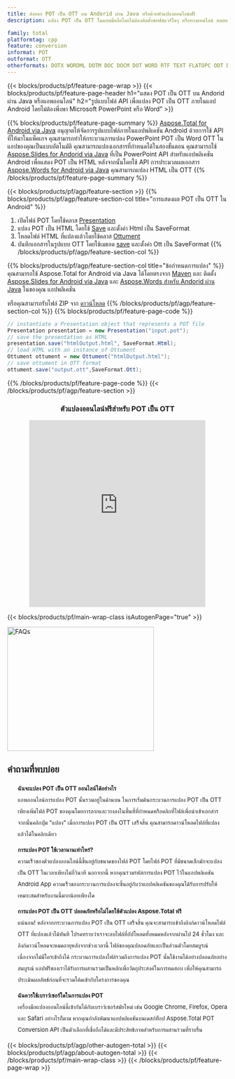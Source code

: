 ```yaml
---
title: ส่งออก POT เป็น OTT บน Andorid ผ่าน Java หรือด้วยตัวแปลงออนไลน์ฟรี
description: แปลง POT เป็น OTT ในแอพมือถือโดยไม่ต้องติดตั้งซอฟต์แวร์ใดๆ หรือทางออนไลน์ ทดสอบตัวแปลง CSV เป็น DOC ออนไลน์ฟรีอย่างรวดเร็วก่อนที่จะรวมโค้ด

family: total
platformtag: cpp
feature: conversion
informat: POT
outformat: OTT
otherformats: DOTX WORDML DOTM DOC DOCM DOT WORD RTF TEXT FLATOPC ODT DOCX
---
```

{{< blocks/products/pf/feature-page-wrap >}}
{{< blocks/products/pf/feature-page-header h1="แสดง POT เป็น OTT บน Andorid ผ่าน Java หรือแอพออนไลน์" h2="รูปแบบไฟล์ API เพื่อแปลง POT เป็น OTT ภายในแอป Android โดยไม่ต้องพึ่งพา Microsoft PowerPoint หรือ Word" >}}

{{% blocks/products/pf/feature-page-summary %}}
[Aspose.Total for Android via Java](https://products.aspose.com/total/android-java/) อนุญาตให้จัดการรูปแบบไฟล์ภายในแอปพลิเคชัน Android ด้วยการใช้ API ที่ให้มาในแพ็คเกจ คุณสามารถทำให้กระบวนการแปลง PowerPoint POT เป็น Word OTT ในแอปของคุณเป็นแบบอัตโนมัติ
คุณสามารถแปลงเอกสารที่กำหนดได้ในสองขั้นตอน คุณสามารถใช้ [Aspose.Slides for Andorid via Java](https://products.aspose.com/slides/android-java/) ที่เป็น PowerPoint API สำหรับแอปพลิเคชัน Android เพื่อแสดง POT เป็น HTML หลังจากนั้นโดยใช้ API การประมวลผลเอกสาร [Aspose.Words for Android via Java](https://products.aspose.com/words/android-java/) คุณสามารถแปลง HTML เป็น OTT 
{{% /blocks/products/pf/feature-page-summary  %}}

{{< blocks/products/pf/agp/feature-section >}}
{{% blocks/products/pf/agp/feature-section-col title="การแสดงผล POT เป็น OTT ใน Android" %}}
1. เปิดไฟล์ POT โดยใช้คลาส [Presentation](https://reference.aspose.com/slides/java/com.aspose.slides/Presentation)
2. แปลง POT เป็น HTML โดยใช้ [Save](https://reference.aspose.com/slides/java/com.aspose.slides/Presentation#save-java.lang.String-int-com.aspose.slidesISaveOptions-) และตั้งค่า Html เป็น SaveFormat
3. โหลดไฟล์ HTML ที่แปลงแล้วโดยใช้คลาส [Ottument](https://reference.aspose.com/words/java/com.aspose.words/Ottument)
4. บันทึกเอกสารในรูปแบบ OTT โดยใช้เมธอด [save](https://reference.aspose.com/words/java/com.aspose.words/Ottument#save(java.lang.String,int)) และตั้งค่า Ott เป็น SaveFormat
{{% /blocks/products/pf/agp/feature-section-col %}}

{{% blocks/products/pf/agp/feature-section-col title="ข้อกำหนดการแปลง" %}}
คุณสามารถใช้ Aspose.Total for Android via Java ได้โดยตรงจาก [Maven](https://releases.aspose.com/total/java/) และ ติดตั้ง [Aspose.Slides for Android via Java](https://otts.aspose.com/slides/androidjava/install-aspose-slides-for-android-via-java/) และ [Aspose.Words สำหรับ Andorid ผ่าน Java](https://otts.aspose.com/words/java/install-aspose-words-for-android-via-java/#install-asposewords-for-android-via-java-from-maven-repository) ในของคุณ แอปพลิเคชัน

หรือคุณสามารถรับไฟล์ ZIP จาก [ดาวน์โหลด](https://releases.aspose.comtotal/androidjava)
{{% /blocks/products/pf/agp/feature-section-col %}}
{{% blocks/products/pf/feature-page-code %}}
```cs
// instantiate a Presentation object that represents a POT file
Presentation presentation = new Presentation("input.pot");
// save the presentation as HTML
presentation.save("htmlOutput.html", SaveFormat.Html);
// load HTML with an instance of Ottument
Ottument ottument = new Ottument("htmlOutput.html");
// save ottument in OTT format
ottument.save("output.ott",SaveFormat.Ott);   
```

{{% /blocks/products/pf/feature-page-code %}}
{{< /blocks/products/pf/agp/feature-section >}}

<div class="container-fluid agp-content bg-white aboutfile box-1 vh100 section nopbtm">
<div class=container>
<div class=row>
<div class="demobox tc col-md-12 padding-0" align="center">

<h3>ตัวแปลงออนไลน์ฟรีสำหรับ POT เป็น OTT</h3>

<iframe style="border: none; height: 426px;" scrolling="no" src="https://total-conversion-app-65z5r2lp.qa.k8s.dynabic.com/?to=ott&from=pot" id="child-iframe" width="80%"></iframe>

</div></div>
</div></div>

{{< blocks/products/pf/main-wrap-class isAutogenPage="true" >}}
<style>.howtolist li{margin-right: 0!important;line-height: 26px;position: relative;margin-bottom: 10px;font-size: 13px;list-style-type: none;}</style>
<div class="col-md-12 tl bg-gray-dark howtolist section">
  <a class="anchor" name="faqpage"></a>
  <div class="container tl dflex" itemscope="" itemtype="https://schema.org/FAQPage">
      <div class="col-md-4 howtosectiongfx">
          <img class="social-panel-hide-on-mobile" src="https://www.groupdocs.cloud/templates/brand/images/groupdocs/conversion/groupdocs_conversion-brand.png" alt="FAQs" width="335" height="283">
      </div>
      <div class="howtosection col-md-8">
          <div>
              <h2>คำถามที่พบบ่อย</h2>
              <ul>
                  <li itemscope="" itemprop="mainEntity" itemtype="https://schema.org/Question">
                      <div>
                          <span itemprop="name"><b>ฉันจะแปลง POT เป็น OTT ออนไลน์ได้อย่างไร</b></span>
                      </div>
                      <div itemscope="" itemprop="acceptedAnswer" itemtype="https://schema.org/Answer">
                          <span itemprop="text">แอพออนไลน์การแปลง POT นั้นรวมอยู่ในด้านบน ในการเริ่มต้นกระบวนการแปลง POT เป็น OTT เพียงเพิ่มไฟล์ POT ของคุณโดยการลากและวางลงในพื้นที่ที่กำหนดหรือคลิกที่ไฟล์เพื่อนำเข้าเอกสาร จากนั้นคลิกปุ่ม "แปลง" เมื่อการแปลง POT เป็น OTT เสร็จสิ้น คุณสามารถดาวน์โหลดไฟล์ที่แปลงแล้วได้ในคลิกเดียว</span>
                      </div>
                  </li>
                  <li itemscope="" itemprop="mainEntity" itemtype="https://schema.org/Question">
                      <div>
                          <span itemprop="name"><b>การแปลง POT ใช้เวลานานเท่าไหร่?</b></span>
                      </div>
                      <div itemscope="" itemprop="acceptedAnswer" itemtype="https://schema.org/Answer">
                          <span itemprop="text">ความเร็วของตัวแปลงออนไลน์นี้ขึ้นอยู่กับขนาดของไฟล์ POT โดยไฟล์ POT ที่มีขนาดเล็กมักจะแปลงเป็น OTT ในเวลาเพียงไม่กี่วินาที นอกจากนี้ หากคุณรวมรหัสการแปลง POT ไว้ในแอปพลิเคชัน Android App ความเร็วของกระบวนการแปลงจะขึ้นอยู่กับว่าแอปพลิเคชันของคุณได้รับการปรับให้เหมาะสมสำหรับงานนี้มากน้อยเพียงใด</span>
                      </div>
                  </li>
                  <li itemscope="" itemprop="mainEntity" itemtype="https://schema.org/Question">
                      <div>
                          <span itemprop="name"><b>การแปลง POT เป็น OTT ปลอดภัยหรือไม่โดยใช้ตัวแปลง Aspose.Total ฟรี</b></span>
                      </div>
                      <div itemscope="" itemprop="acceptedAnswer" itemtype="https://schema.org/Answer">
                          <span itemprop="text">แน่นอน! หลังจากกระบวนการแปลง POT เป็น OTT เสร็จสิ้น คุณจะสามารถเข้าถึงลิงก์ดาวน์โหลดไฟล์ OTT ที่แปลงแล้วได้ทันที โปรดทราบว่าเราจะลบไฟล์ที่อัปโหลดทั้งหมดหลังจากผ่านไป 24 ชั่วโมง และลิงก์ดาวน์โหลดจะหมดอายุหลังจากช่วงเวลานี้ ไฟล์ของคุณปลอดภัยและเป็นส่วนตัวโดยสมบูรณ์ เนื่องจากไม่มีใครเข้าถึงได้ กระบวนการแปลงไฟล์รวมถึงการแปลง POT นั้นใช้งานได้อย่างปลอดภัยอย่างสมบูรณ์ แอปฟรีของเราได้รับการผสานรวมเป็นหลักเพื่อวัตถุประสงค์ในการทดสอบ เพื่อให้คุณสามารถประเมินผลลัพธ์ก่อนที่จะรวมโค้ดเข้ากับโครงการของคุณ</span>
                      </div>
                  </li>                 
                  <li itemscope="" itemprop="mainEntity" itemtype="https://schema.org/Question">
                      <div>
                          <span itemprop="name"><b>ฉันควรใช้เบราว์เซอร์ใดในการแปลง POT</b></span>
                      </div>
                      <div itemscope="" itemprop="acceptedAnswer" itemtype="https://schema.org/Answer">
                          <span itemprop="text">เครื่องมือแปลงออนไลน์นี้เข้ากันได้กับเบราว์เซอร์สมัยใหม่ เช่น Google Chrome, Firefox, Opera และ Safari อย่างไรก็ตาม หากคุณกำลังพัฒนาแอปพลิเคชันบนเดสก์ท็อป Aspose.Total POT Conversion API เป็นตัวเลือกที่เชื่อถือได้และมีประสิทธิภาพสำหรับการผสานรวมที่ราบรื่น</span>
                      </div>
                  </li>
              </ul>
          </div>
      </div>
  </div>
{{< blocks/products/pf/agp/other-autogen-total >}}
{{< blocks/products/pf/agp/about-autogen-total >}} 
{{< /blocks/products/pf/main-wrap-class >}}
{{< /blocks/products/pf/feature-page-wrap >}}